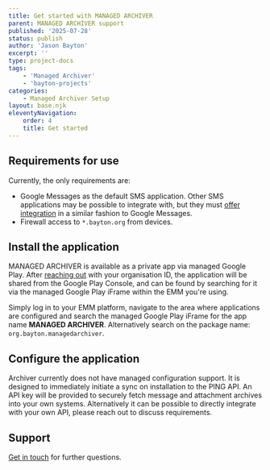 ```yaml
---
title: Get started with MANAGED ARCHIVER
parent: MANAGED ARCHIVER support
published: '2025-07-28'
status: publish
author: 'Jason Bayton'
excerpt: ''
type: project-docs
tags: 
    - 'Managed Archiver'
    - 'bayton-projects'
categories: 
    - Managed Archiver Setup
layout: base.njk
eleventyNavigation: 
    order: 4
    title: Get started
---
```


## Requirements for use

Currently, the only requirements are:

- Google Messages as the default SMS application. Other SMS applications may be possible to integrate with, but they must [offer integration](https://developer.android.com/work/dpc/rcs-messages-archival#notification-to-archival-app) in a similar fashion to Google Messages.
- Firewall access to `*.bayton.org` from devices.

## Install the application

MANAGED ARCHIVER is available as a private app via managed Google Play. After [reaching out](/contact) with your organisation ID, the application will be shared from the Google Play Console, and can be found by searching for it via the managed Google Play iFrame within the EMM you're using.

Simply log in to your EMM platform, navigate to the area where applications are configured and search the managed Google Play iFrame for the app name **MANAGED ARCHIVER**. Alternatively search on the package name: `org.bayton.managedarchiver`. 

## Configure the application

Archiver currently does not have managed configuration support. It is designed to immediately initiate a sync on installation to the PING API. An API key will be provided to securely fetch message and attachment archives into your own systems. Alternatively it can be possible to directly integrate with your own API, please reach out to discuss requirements.

## Support

[Get in touch](/contact) for further questions.